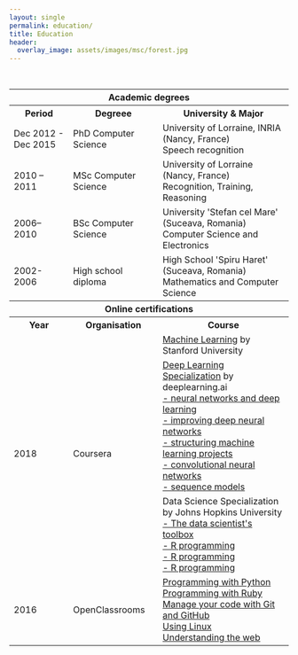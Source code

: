```yaml
---
layout: single
permalink: education/
title: Education
header:
  overlay_image: assets/images/msc/forest.jpg
---
```


<br>

<table>
  <thead>
    <tr style="border-bottom: 1px solid CadetBlue; border-top: 1px solid CadetBlue; ">
      <th colspan='3'><b> Academic degrees </b></th>
    </tr>
  </thead>
  <tbody>
    <tr>
      <th> Period </th>
      <th> Degreee </th>
      <th> University &amp; Major </th>
    </tr>
    <tr>
      <td> Dec 2012 - Dec 2015 </td>
      <td> PhD Computer Science </td>
      <td> University of Lorraine, INRIA (Nancy, France) <br> Speech recognition </td>
    </tr>
    <tr>
      <td> 2010 – 2011 </td>
      <td> MSc Computer Science </td>
      <td> University of Lorraine (Nancy, France) <br> Recognition, Training, Reasoning </td>
    </tr>
    <tr>
      <td> 2006–2010 </td>
      <td> BSc Computer Science </td>
      <td> University 'Stefan cel Mare' (Suceava, Romania) <br> Computer Science and Electronics </td>
    </tr>
    <tr>
      <td> 2002-2006 </td>
      <td> High school diploma </td>
      <td> High School 'Spiru Haret' (Suceava, Romania) <br> Mathematics and Computer Science </td>
    </tr>
  </tbody>
  <thead>
    <tr style="border-bottom: 1px solid CadetBlue; border-top: 1px solid CadetBlue; ">
      <th colspan='3'><b> Online certifications </b></th>
    </tr>
  </thead>
  <tbody>
    <tr>
      <th> Year </th>
      <th> Organisation </th>
      <th> Course </th>
    </tr>
    <tr>
      <td rowspan="3"> 2018 </td>
      <td rowspan="3"> Coursera </td>
      <td> 
            <a href="/assets/certifications/2018_coursera_machine-learning_stanford.pdf">Machine Learning</a> by Stanford University
      </td>
    </tr>
    <tr>
      <td>
            <a href="/assets/certifications/2018_coursera_deep-learning-specialization_deeplearningAI.pdf">Deep Learning Specialization</a> by deeplearning.ai <br>
            <a href="/assets/certifications/2018_coursera_deep-learning-specialization_C1_neural-networks-and-deep-learning.pdf">- neural networks and deep learning </a> <br>
            <a href="/assets/certifications/2018_coursera_deep-learning-specialization_C2_improving-deep-neural-networks.pdf">- improving deep neural networks</a> <br>
            <a href="/assets/certifications/2018_coursera_deep-learning-specialization_C3_structuring-machine-learning-projects.pdf">- structuring machine learning projects</a> <br>
            <a href="/assets/certifications/2018_coursera_deep-learning-specialization_C4_convolutional-neural-networks.pdf">- convolutional neural networks</a> <br>
            <a href="/assets/certifications/2018_coursera_deep-learning-specialization_C5_sequence-models.pdf">- sequence models</a> 
      </td>
    </tr><tr>
      <td>
            Data Science Specialization by Johns Hopkins University <br>
            <a href="/assets/certifications/2018_coursera_data-science-specialization_C1_toolbox.pdf">- The data scientist's toolbox </a> <br>
            <a href="/assets/certifications/2018_coursera_data-science-specialization_C2_R.pdf">- R programming </a> <br>
            <a href="/assets/certifications/2018_coursera_data-science-specialization_C3_GCD.pdf">- R programming </a> <br>
            <a href="/assets/certifications/2018_coursera_data-science-specialization_C4_EDA.pdf">- R programming </a> <br>
      </td>
    </tr>
    <tr>
      <td> 2016 </td>
      <td> OpenClassrooms </td>
      <td>
        <a href="/assets/certifications/2016_python.pdf">Programming with Python</a> <br>
        <a href="/assets/certifications/2016_ruby.pdf">Programming with Ruby</a> <br>
        <a href="/assets/certifications/2016_git-github.pdf">Manage your code with Git and GitHub</a> <br>
        <a href="/assets/certifications/2016_linux.pdf">Using Linux</a> <br>
        <a href="/assets/certifications/2016_web.pdf">Understanding the web</a> <br>
      </td>
    </tr>
  </tbody>
</table>
